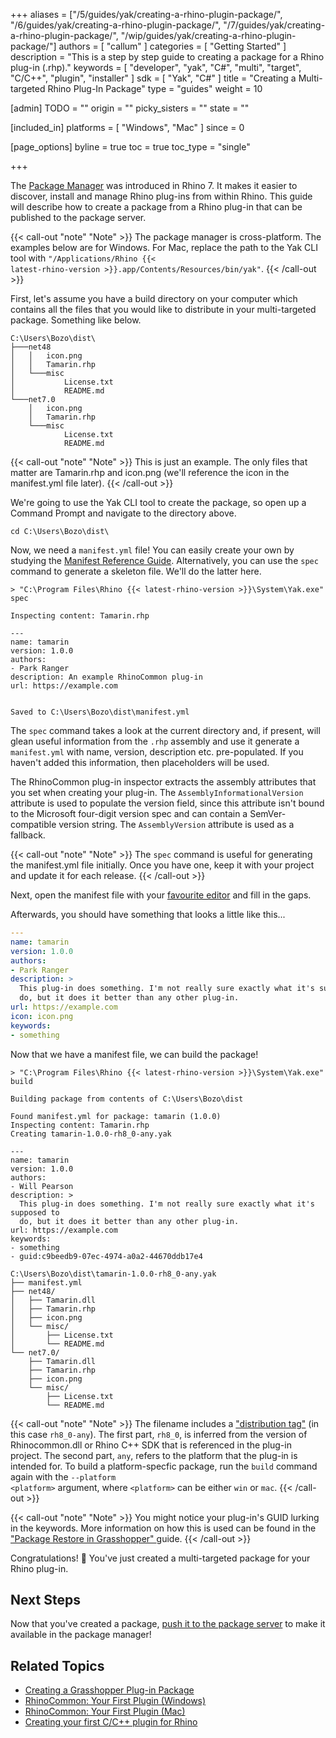 +++
aliases = ["/5/guides/yak/creating-a-rhino-plugin-package/", "/6/guides/yak/creating-a-rhino-plugin-package/", "/7/guides/yak/creating-a-rhino-plugin-package/", "/wip/guides/yak/creating-a-rhino-plugin-package/"]
authors = [ "callum" ]
categories = [ "Getting Started" ]
description = "This is a step by step guide to creating a package for a Rhino plug-in (.rhp)."
keywords = [ "developer", "yak", "C#", "multi", "target", "C/C++", "plugin", "installer" ]
sdk = [ "Yak", "C#" ]
title = "Creating a Multi-targeted Rhino Plug-In Package"
type = "guides"
weight = 10

[admin]
TODO = ""
origin = ""
picky_sisters = ""
state = ""

[included_in]
platforms = [ "Windows", "Mac" ]
since = 0

[page_options]
byline = true
toc = true
toc_type = "single"

+++

The [Package Manager](/guides/yak/) was introduced in Rhino 7. It makes it easier to discover, install and manage Rhino plug-ins from within Rhino. This guide will describe how to create a package from a Rhino plug-in that can be published to the package server.

{{< call-out "note" "Note" >}}
The package manager is cross-platform. The examples below are for Windows.
For Mac, replace the path to the Yak CLI tool with
<code>"/Applications/Rhino {{< latest-rhino-version >}}.app/Contents/Resources/bin/yak"</code>.
{{< /call-out >}}

First, let's assume you have a build directory on your computer which contains all the
files that you would like to distribute in your multi-targeted package. Something like below.

```commandline
C:\Users\Bozo\dist\
├───net48                            
│   │   icon.png                     
│   │   Tamarin.rhp                  
│   └───misc                         
│           License.txt              
│           README.md                
└───net7.0                           
    │   icon.png                     
    │   Tamarin.rhp                  
    └───misc                         
            License.txt              
            README.md                
```

{{< call-out "note" "Note" >}}
This is just an example. The only files that matter are Tamarin.rhp and icon.png (we'll reference the icon in the manifest.yml file later).
{{< /call-out >}}

We're going to use the Yak CLI tool to create the package, so open up a Command
Prompt and navigate to the directory above.

``` commandline
cd C:\Users\Bozo\dist\
```

Now, we need a `manifest.yml` file! You can easily create your own by studying
the [Manifest Reference Guide](../the-package-manifest). Alternatively, you can use the `spec`
command to generate a skeleton file. We'll do the latter here.

``` commandline
> "C:\Program Files\Rhino {{< latest-rhino-version >}}\System\Yak.exe" spec

Inspecting content: Tamarin.rhp

---
name: tamarin
version: 1.0.0
authors:
- Park Ranger
description: An example RhinoCommon plug-in
url: https://example.com


Saved to C:\Users\Bozo\dist\manifest.yml
```

The `spec` command takes a look at the current directory and, if present, will
glean useful information from the `.rhp` assembly and use it generate a
`manifest.yml` with name, version, description etc. pre-populated. If you haven't
added this information, then placeholders will be used.

The RhinoCommon plug-in inspector extracts the assembly attributes that you set
when creating your plug-in. The `AssemblyInformationalVersion` attribute is used
to populate the version field, since this attribute isn't bound to the Microsoft
four-digit version spec and can contain a SemVer-compatible version string. The
`AssemblyVersion` attribute is used as a fallback.

{{< call-out "note" "Note" >}}
The `spec` command is useful for generating the
manifest.yml file initially. Once you have one, keep it with your project and
update it for each release.
{{< /call-out >}}

Next, open the manifest file with your [favourite editor](https://code.visualstudio.com)
and fill in the gaps.

Afterwards, you should have something that looks a little like this...

``` yaml
---
name: tamarin
version: 1.0.0
authors:
- Park Ranger
description: >
  This plug-in does something. I'm not really sure exactly what it's supposed to
  do, but it does it better than any other plug-in.
url: https://example.com
icon: icon.png
keywords:
- something
```

Now that we have a manifest file, we can build the package!

``` commandline
> "C:\Program Files\Rhino {{< latest-rhino-version >}}\System\Yak.exe" build

Building package from contents of C:\Users\Bozo\dist

Found manifest.yml for package: tamarin (1.0.0)
Inspecting content: Tamarin.rhp
Creating tamarin-1.0.0-rh8_0-any.yak

---
name: tamarin
version: 1.0.0
authors:
- Will Pearson
description: >
  This plug-in does something. I'm not really sure exactly what it's supposed to
  do, but it does it better than any other plug-in.
url: https://example.com
keywords:
- something
- guid:c9beedb9-07ec-4974-a0a2-44670ddb17e4

C:\Users\Bozo\dist\tamarin-1.0.0-rh8_0-any.yak
├── manifest.yml
├── net48/
│   ├── Tamarin.dll
│   ├── Tamarin.rhp
│   ├── icon.png
│   └── misc/
│       ├── License.txt
│       └── README.md
└── net7.0/
    ├── Tamarin.dll
    ├── Tamarin.rhp
    ├── icon.png
    └── misc/
        ├── License.txt
        └── README.md
```

{{< call-out "note" "Note" >}}
The filename includes a <a href="../the-anatomy-of-a-package#distributions" class="alert-link">"distribution tag"</a> (in this case <code>rh8_0-any</code>). The first part, <code>rh8_0</code>, is inferred from the version of Rhinocommon.dll or Rhino C++ SDK that is referenced in the plug-in project. The second part, <code>any</code>, refers to the platform that the plug-in is intended for. To build a platform-specfic package, run the <code>build</code> command again with the <code>&#45;&#45;platform &lt;platform&gt;</code> argument, where <code>&lt;platform&gt;</code> can be either <code>win</code> or <code>mac</code>.
{{< /call-out >}}

{{< call-out "note" "Note" >}}
You might notice your plug-in's GUID lurking in the
keywords. More information on how this is used can be found in the
<a href="../package-restore-in-grasshopper" class="alert-link">"Package Restore in Grasshopper"
</a> guide.
{{< /call-out >}}

Congratulations! 🙌 You've just created a multi-targeted package for your Rhino plug-in.

## Next Steps

Now that you've created a package, [push it to the package server](../pushing-a-package-to-the-server) to make it
available in the package manager!

## Related Topics

- [Creating a Grasshopper Plug-in Package](/guides/yak/creating-a-grasshopper-plugin-package/)
- [RhinoCommon: Your First Plugin (Windows)](/guides/rhinocommon/your-first-plugin-windows)
- [RhinoCommon: Your First Plugin (Mac)](/guides/rhinocommon/your-first-plugin-mac)
- [Creating your first C/C++ plugin for Rhino](/guides/cpp/your-first-plugin-windows/)
